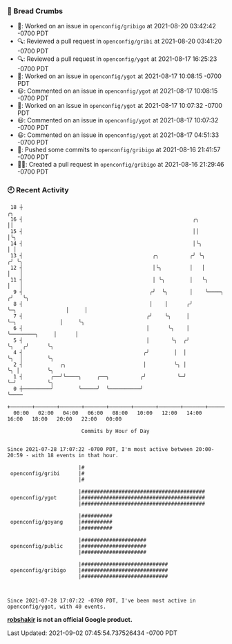 ### 🍞 Bread Crumbs

 * 👀: Worked on an issue in `openconfig/gribigo` at 2021-08-20 03:42:42 -0700 PDT
 * 🔍: Reviewed a pull request in  `openconfig/gribi` at 2021-08-20 03:41:20 -0700 PDT
 * 🔍: Reviewed a pull request in  `openconfig/ygot` at 2021-08-17 16:25:23 -0700 PDT
 * 👀: Worked on an issue in `openconfig/ygot` at 2021-08-17 10:08:15 -0700 PDT
 * 😃: Commented on an issue in `openconfig/ygot` at 2021-08-17 10:08:15 -0700 PDT
 * 👀: Worked on an issue in `openconfig/ygot` at 2021-08-17 10:07:32 -0700 PDT
 * 😃: Commented on an issue in `openconfig/ygot` at 2021-08-17 10:07:32 -0700 PDT
 * 😃: Commented on an issue in `openconfig/ygot` at 2021-08-17 04:51:33 -0700 PDT
 * 🚢: Pushed some commits to `openconfig/gribigo` at 2021-08-16 21:41:57 -0700 PDT
 * ✍🏼: Created a pull request in `openconfig/gribigo` at 2021-08-16 21:29:46 -0700 PDT

### 🕘 Recent Activity
```
 18 ┼                                                                                     ╭╮
 16 ┤                                                       ╭╮                            ││
 15 ┤                                                       ││                            │╰╮
 14 ┤                                                       │╰╮                           │ │
 13 ┤                                          ╭╮          ╭╯ ╰╮                         ╭╯ ╰╮
 12 ┤                                          │╰╮         │   │                         │   │
 11 ┤                                          │ ╰╮        │   ╰╮                        │   │
  9 ┤                                         ╭╯  ╰╮       │    ╰────╮                  ╭╯   ╰╮
  8 ┤                                         │    │      ╭╯         ╰─╮                │     │
  7 ┤                                        ╭╯    ╰╮     │            ╰─╮              │     ╰╮
  6 ┤                                        │      ╰╮    │              ╰────────╮     │      │
  5 ┤                                        │       ╰╮  ╭╯                       ╰╮   ╭╯      ╰╮
  4 ┤                                       ╭╯        │  │                         ╰╮  │        ╰╮
  2 ┤            ╭╮                         │         ╰╮ │                          ╰╮ │         ╰╮
  1 ┤         ╭──╯╰────╮     ╭──╮          ╭╯          ╰─╯                           ╰─╯          ╰╮
  0 ┼─────────╯        ╰─────╯  ╰──────────╯                                                       ╰────
    +───────+───────+───────+───────+───────+───────+───────+───────+───────+───────+───────+───────+────
  00:00   02:00   04:00   06:00   08:00   10:00   12:00   14:00   16:00   18:00   20:00   22:00   00:00   

						Commits by Hour of Day


Since 2021-07-28 17:07:22 -0700 PDT, I'm most active between 20:00-20:59 - with 18 events in that hour.

```



```
                       |#
 openconfig/gribi      |#
                       |#

                       |########################################
 openconfig/ygot       |########################################
                       |########################################

                       |##########
 openconfig/goyang     |##########
                       |##########

                       |#####################
 openconfig/public     |#####################
                       |#####################

                       |############################
 openconfig/gribigo    |############################
                       |############################



Since 2021-07-28 17:07:22 -0700 PDT, I've been most active in openconfig/ygot, with 40 events.

```
**[robshakir](mailto:robjs@google.com) is not an official Google product.**  


Last Updated: 2021-09-02 07:45:54.737526434 -0700 PDT
